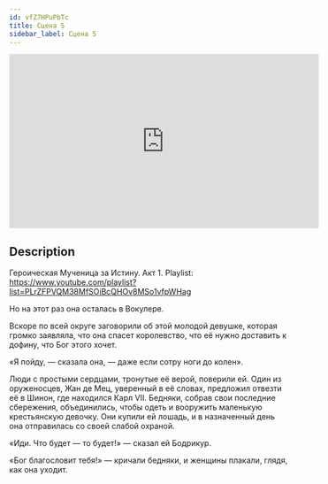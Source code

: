 ```yaml
---
id: vfZ7HPuPbTc
title: Сцена 5
sidebar_label: Сцена 5
---
```


<iframe
  width="560"
  height="315"
  src="https://www.youtube.com/embed/vfZ7HPuPbTc"
  title="YouTube video player"
  frameborder="0"
  allow="accelerometer; autoplay; clipboard-write; encrypted-media; gyroscope; picture-in-picture; web-share"
  referrerpolicy="strict-origin-when-cross-origin"
  allowfullscreen
></iframe>

## Description

Героическая Мученица за Истину. Акт 1.
Playlist: https://www.youtube.com/playlist?list=PLrZFPVQM38MfSOiBcQHOv8MSo1vfpWHag

Но на этот раз она осталась в Вокулере.

Вскоре по всей округе заговорили об этой молодой девушке, которая громко заявляла, что она спасет королевство, что её нужно доставить к дофину, что Бог этого хочет.

«Я пойду, — сказала она, — даже если сотру ноги до колен».

Люди с простыми сердцами, тронутые её верой, поверили ей. Один из оруженосцев, Жан де Мец, уверенный в её словах, предложил отвезти её в Шинон, где находился Карл VII. Бедняки, собрав свои последние сбережения, объединились, чтобы одеть и вооружить маленькую крестьянскую девочку. Они купили ей лошадь, и в назначенный день она отправилась со своей слабой охраной.

«Иди. Что будет — то будет!» — сказал ей Бодрикур.

«Бог благословит тебя!» — кричали бедняки, и женщины плакали, глядя, как она уходит.
